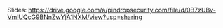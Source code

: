 Slides: https://drive.google.com/a/pindropsecurity.com/file/d/0B7zUBv-VmlUQcG9BNnZwYjA1NXM/view?usp=sharing
